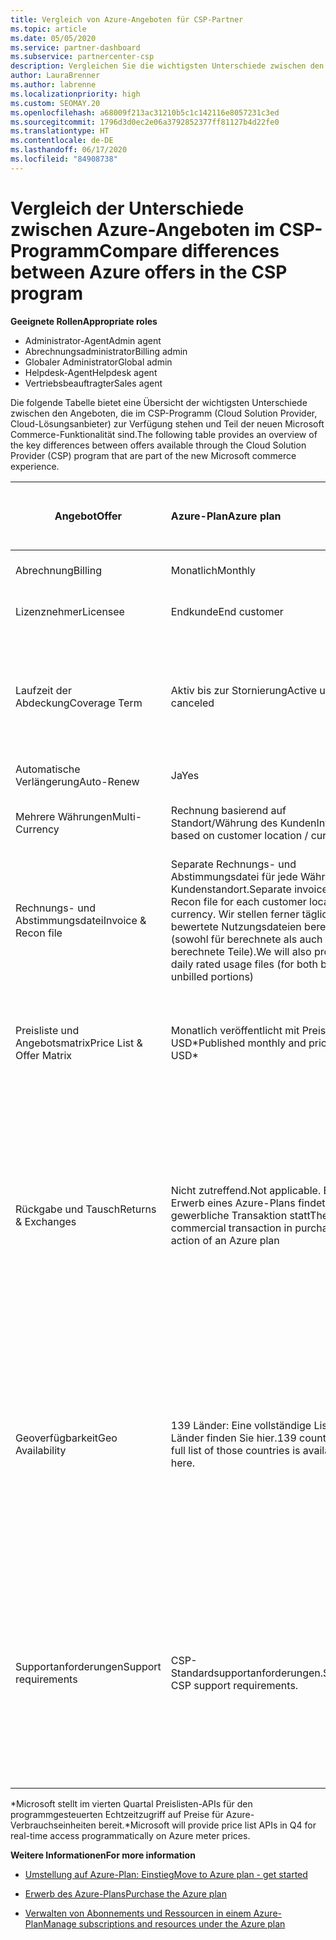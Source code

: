 ```yaml
---
title: Vergleich von Azure-Angeboten für CSP-Partner
ms.topic: article
ms.date: 05/05/2020
ms.service: partner-dashboard
ms.subservice: partnercenter-csp
description: Vergleichen Sie die wichtigsten Unterschiede zwischen den Angeboten in der neuen Microsoft Commerce-Funktionalität für Partner im CSP-Programm (Cloud Solution Provider).
author: LauraBrenner
ms.author: labrenne
ms.localizationpriority: high
ms.custom: SEOMAY.20
ms.openlocfilehash: a68009f213ac31210b5c1c142116e8057231c3ed
ms.sourcegitcommit: 1796d3d0ec2e06a3792852377ff81127b4d22fe0
ms.translationtype: HT
ms.contentlocale: de-DE
ms.lasthandoff: 06/17/2020
ms.locfileid: "84908738"
---
```

# <a name="compare-differences-between-azure-offers-in-the-csp-program"></a><span data-ttu-id="a072d-103">Vergleich der Unterschiede zwischen Azure-Angeboten im CSP-Programm</span><span class="sxs-lookup"><span data-stu-id="a072d-103">Compare differences between Azure offers in the CSP program</span></span>

<span data-ttu-id="a072d-104">**Geeignete Rollen**</span><span class="sxs-lookup"><span data-stu-id="a072d-104">**Appropriate roles**</span></span>

- <span data-ttu-id="a072d-105">Administrator-Agent</span><span class="sxs-lookup"><span data-stu-id="a072d-105">Admin agent</span></span>
- <span data-ttu-id="a072d-106">Abrechnungsadministrator</span><span class="sxs-lookup"><span data-stu-id="a072d-106">Billing admin</span></span>
- <span data-ttu-id="a072d-107">Globaler Administrator</span><span class="sxs-lookup"><span data-stu-id="a072d-107">Global admin</span></span>
- <span data-ttu-id="a072d-108">Helpdesk-Agent</span><span class="sxs-lookup"><span data-stu-id="a072d-108">Helpdesk agent</span></span>
- <span data-ttu-id="a072d-109">Vertriebsbeauftragter</span><span class="sxs-lookup"><span data-stu-id="a072d-109">Sales agent</span></span>

<span data-ttu-id="a072d-110">Die folgende Tabelle bietet eine Übersicht der wichtigsten Unterschiede zwischen den Angeboten, die im CSP-Programm (Cloud Solution Provider, Cloud-Lösungsanbieter) zur Verfügung stehen und Teil der neuen Microsoft Commerce-Funktionalität sind.</span><span class="sxs-lookup"><span data-stu-id="a072d-110">The following table provides an overview of the key differences between offers available through the Cloud Solution Provider (CSP)  program that are part of the new Microsoft commerce experience.</span></span>


|<span data-ttu-id="a072d-111">**Angebot**</span><span class="sxs-lookup"><span data-stu-id="a072d-111">**Offer**</span></span>| <span data-ttu-id="a072d-112">**Azure-Plan**</span><span class="sxs-lookup"><span data-stu-id="a072d-112">**Azure plan**</span></span>|<span data-ttu-id="a072d-113">**Marketplace-Angebote von Drittanbietern**</span><span class="sxs-lookup"><span data-stu-id="a072d-113">**Third-party marketplace offers**</span></span>|<span data-ttu-id="a072d-114">**Azure-Reservierungen**</span><span class="sxs-lookup"><span data-stu-id="a072d-114">**Azure Reservations**</span></span>|<span data-ttu-id="a072d-115">**Über CSP verkaufte Serverabonnements**</span><span class="sxs-lookup"><span data-stu-id="a072d-115">**Server Subscriptions sold through CSP**</span></span>|<span data-ttu-id="a072d-116">**Arbeitsplatzbasierte Angebote**</span><span class="sxs-lookup"><span data-stu-id="a072d-116">**Seat-based offers**</span></span>|
|-------------------|:------|:-----|:---------|:--------------|:---------|
|<span data-ttu-id="a072d-117">Abrechnung</span><span class="sxs-lookup"><span data-stu-id="a072d-117">Billing</span></span>|<span data-ttu-id="a072d-118">Monatlich</span><span class="sxs-lookup"><span data-stu-id="a072d-118">Monthly</span></span>|<span data-ttu-id="a072d-119">Variabel (abhängig vom Angebot)</span><span class="sxs-lookup"><span data-stu-id="a072d-119">Variable (offer dependent)</span></span>|<span data-ttu-id="a072d-120">Endkunde</span><span class="sxs-lookup"><span data-stu-id="a072d-120">End customer</span></span>|<span data-ttu-id="a072d-121">Vorab für die gesamte Laufzeit oder eine Laufzeit von 3 Jahren</span><span class="sxs-lookup"><span data-stu-id="a072d-121">Up front for the full term or 3-year term</span></span>|<span data-ttu-id="a072d-122">Monatlich oder jährlich</span><span class="sxs-lookup"><span data-stu-id="a072d-122">Monthly or Annual</span></span>|
|<span data-ttu-id="a072d-123">Lizenznehmer</span><span class="sxs-lookup"><span data-stu-id="a072d-123">Licensee</span></span>|<span data-ttu-id="a072d-124">Endkunde</span><span class="sxs-lookup"><span data-stu-id="a072d-124">End customer</span></span>|<span data-ttu-id="a072d-125">Variabel (abhängig vom Angebot)</span><span class="sxs-lookup"><span data-stu-id="a072d-125">Variable (offer dependent)</span></span>|<span data-ttu-id="a072d-126">Endkunde</span><span class="sxs-lookup"><span data-stu-id="a072d-126">End customer</span></span>| <span data-ttu-id="a072d-127">Endkunde</span><span class="sxs-lookup"><span data-stu-id="a072d-127">End customer</span></span>|   <span data-ttu-id="a072d-128">Endkunde</span><span class="sxs-lookup"><span data-stu-id="a072d-128">End customer</span></span>|
|<span data-ttu-id="a072d-129">Laufzeit der Abdeckung</span><span class="sxs-lookup"><span data-stu-id="a072d-129">Coverage Term</span></span>|<span data-ttu-id="a072d-130">Aktiv bis zur Stornierung</span><span class="sxs-lookup"><span data-stu-id="a072d-130">Active until canceled</span></span>|<span data-ttu-id="a072d-131">Variabel (abhängig vom Angebot)</span><span class="sxs-lookup"><span data-stu-id="a072d-131">Variable (offer dependent)</span></span>|<span data-ttu-id="a072d-132">Siehe Angebotsbeschreibung</span><span class="sxs-lookup"><span data-stu-id="a072d-132">See offer description</span></span>|<span data-ttu-id="a072d-133">Alle Azure-Reservierungen verfügen über einen eigenen eindeutigen Abdeckungszeitraum.</span><span class="sxs-lookup"><span data-stu-id="a072d-133">All Azure Reservations have their own unique coverage period.</span></span> <span data-ttu-id="a072d-134">Alle Azure-Abonnements verfügen über einen eigenen eindeutigen Abdeckungszeitraum.</span><span class="sxs-lookup"><span data-stu-id="a072d-134">All Server Subscriptions will have their own unique coverage period.</span></span>|   <span data-ttu-id="a072d-135">Zusätzliche arbeitsplatzbasierte Lizenzen klinken sich in den bestehenden Abdeckungszeitraum ein.</span><span class="sxs-lookup"><span data-stu-id="a072d-135">Additional seat-based licenses will snap into the existing coverage period</span></span>|
|<span data-ttu-id="a072d-136">Automatische Verlängerung</span><span class="sxs-lookup"><span data-stu-id="a072d-136">Auto-Renew</span></span>|<span data-ttu-id="a072d-137">Ja</span><span class="sxs-lookup"><span data-stu-id="a072d-137">Yes</span></span>|<span data-ttu-id="a072d-138">Ja</span><span class="sxs-lookup"><span data-stu-id="a072d-138">Yes</span></span>|<span data-ttu-id="a072d-139">Nein</span><span class="sxs-lookup"><span data-stu-id="a072d-139">No</span></span>| <span data-ttu-id="a072d-140">Nein</span><span class="sxs-lookup"><span data-stu-id="a072d-140">No</span></span>|<span data-ttu-id="a072d-141">Ja</span><span class="sxs-lookup"><span data-stu-id="a072d-141">Yes</span></span>|
|<span data-ttu-id="a072d-142">Mehrere Währungen</span><span class="sxs-lookup"><span data-stu-id="a072d-142">Multi-Currency</span></span>|<span data-ttu-id="a072d-143">Rechnung basierend auf Standort/Währung des Kunden</span><span class="sxs-lookup"><span data-stu-id="a072d-143">Invoice based on customer location / currency</span></span>|<span data-ttu-id="a072d-144">Rechnung basierend auf Standort/Währung des Kunden</span><span class="sxs-lookup"><span data-stu-id="a072d-144">Invoice based on customer location / currency</span></span>|<span data-ttu-id="a072d-145">Rechnung basierend auf Standort/Währung des Kunden</span><span class="sxs-lookup"><span data-stu-id="a072d-145">Invoice based on customer location / currency</span></span>|<span data-ttu-id="a072d-146">Rechnung basierend auf Standort/Währung des Kunden</span><span class="sxs-lookup"><span data-stu-id="a072d-146">Invoice based on customer location / currency</span></span>|<span data-ttu-id="a072d-147">Basierend auf der Währung des Partnerstandorts</span><span class="sxs-lookup"><span data-stu-id="a072d-147">Based on Partner location currency</span></span>| 
|<span data-ttu-id="a072d-148">Rechnungs- und Abstimmungsdatei</span><span class="sxs-lookup"><span data-stu-id="a072d-148">Invoice & Recon file</span></span>|<span data-ttu-id="a072d-149">Separate Rechnungs- und Abstimmungsdatei für jede Währung am Kundenstandort.</span><span class="sxs-lookup"><span data-stu-id="a072d-149">Separate invoice and Recon file for each customer location currency.</span></span>  <span data-ttu-id="a072d-150">Wir stellen ferner täglich bewertete Nutzungsdateien bereit (sowohl für berechnete als auch für nicht berechnete Teile).</span><span class="sxs-lookup"><span data-stu-id="a072d-150">We will also provide daily rated usage files (for both bill and unbilled portions)</span></span> |<span data-ttu-id="a072d-151">Separate Rechnungs- und Abstimmungsdatei für jede Währung am Kundenstandort</span><span class="sxs-lookup"><span data-stu-id="a072d-151">Separate invoice and Recon file for each customer location currency</span></span>|<span data-ttu-id="a072d-152">Separate Rechnungs- und Abstimmungsdatei für jede Währung am Kundenstandort</span><span class="sxs-lookup"><span data-stu-id="a072d-152">Separate invoice and Recon file for each customer location currency</span></span>|<span data-ttu-id="a072d-153">Separate Rechnungs- und Abstimmungsdatei für jede Währung am Kundenstandort</span><span class="sxs-lookup"><span data-stu-id="a072d-153">Separate invoice and Recon file for each customer location currency</span></span>|<span data-ttu-id="a072d-154">Alle Bestellungen in einer Rechnungs- und Abstimmungsdatei</span><span class="sxs-lookup"><span data-stu-id="a072d-154">All orders on one invoice and Recon file</span></span>|
|<span data-ttu-id="a072d-155">Preisliste und Angebotsmatrix</span><span class="sxs-lookup"><span data-stu-id="a072d-155">Price List & Offer Matrix</span></span>|<span data-ttu-id="a072d-156">Monatlich veröffentlicht mit Preisen in USD\*</span><span class="sxs-lookup"><span data-stu-id="a072d-156">Published monthly and priced in USD\*</span></span>|<span data-ttu-id="a072d-157">Marketplace-Angebote und -Preise können in Echtzeit in das CSV-Dateiformat exportiert werden.</span><span class="sxs-lookup"><span data-stu-id="a072d-157">Marketplace offers and pricing can be exported real-time to CSV file format beginning.</span></span>|<span data-ttu-id="a072d-158">Separate Einzeldatei mit allen Preisen und Angebotsdetails. Es gibt keine separate Datei mit der Angebotsmatrix.</span><span class="sxs-lookup"><span data-stu-id="a072d-158">Separate, single file with all pricing and offer details included.There is no separate Offer Matrix file</span></span>||<span data-ttu-id="a072d-159">Separate Einzeldatei mit allen Preisen und Angebotsdetails. Es gibt keine separate Angebotsmatrix.</span><span class="sxs-lookup"><span data-stu-id="a072d-159">Separate, single file with all pricing and offer details included.There is no separate Offer Matrix.</span></span>| <span data-ttu-id="a072d-160">fileSeparate, Einzeldatei mit allen Preisen und Angebotsdetails.</span><span class="sxs-lookup"><span data-stu-id="a072d-160">fileSeparate, single file with all pricing and offer details included.</span></span>|<span data-ttu-id="a072d-161">Separate Preisliste und Angebotsmatrix (2 Dateien).</span><span class="sxs-lookup"><span data-stu-id="a072d-161">Separate price list and offer matrix (2 files).</span></span>|
|<span data-ttu-id="a072d-162">Rückgabe und Tausch</span><span class="sxs-lookup"><span data-stu-id="a072d-162">Returns & Exchanges</span></span>|<span data-ttu-id="a072d-163">Nicht zutreffend.</span><span class="sxs-lookup"><span data-stu-id="a072d-163">Not applicable.</span></span> <span data-ttu-id="a072d-164">Beim Erwerb eines Azure-Plans findet keine gewerbliche Transaktion statt</span><span class="sxs-lookup"><span data-stu-id="a072d-164">There is no commercial transaction in purchasing action of an Azure plan</span></span>|<span data-ttu-id="a072d-165">Variiert zwischen lizenzbasierten Angeboten mit einem bis 12 Monaten Laufzeit sowie nutzungsbasierten Angeboten.</span><span class="sxs-lookup"><span data-stu-id="a072d-165">Varies between one-month and 12-month license based offers as well as usage-based offers.</span></span>|<span data-ttu-id="a072d-166">Bei Rückgabe in weniger als 5 Tagen nach dem Bestelldatum wird eine 100 %-Gutschrift ausgestellt.</span><span class="sxs-lookup"><span data-stu-id="a072d-166">Returns less than 5 days after order date will receive a 100% credit.</span></span> <span data-ttu-id="a072d-167">Bei Rückgabe in mehr als 5 Tagen nach dem Bestelldatum wird eine anteilige Gutschrift erstattet, abzüglich einer Gebühr für frühzeitige Stornierung in Höhe von 12 % der anteiligen Gutschrift. Der Betrag ist bei 50.000 USD (oder dem gleichen Betrag in der lokalen Währung) pro Kunde und Jahr gedeckelt</span><span class="sxs-lookup"><span data-stu-id="a072d-167">Returns greater than 5 days after order date will receive a pro-rated credit and a 12% early termination fee of the pro-rated credit; Cap of $50,000 USD (or local currency equivalent) per customer per year</span></span>|<span data-ttu-id="a072d-168">Für Rückgaben in weniger als 60 Tagen ab dem Bestelldatum wird eine Gutschrift von 100 % erstattet. Lizenzschlüssel werden deaktiviert.</span><span class="sxs-lookup"><span data-stu-id="a072d-168">Returns less than 60 days from order date will receive a 100% credit license keys will be deactivated.</span></span> <span data-ttu-id="a072d-169">Partielle Rückgaben werden nicht akzeptiert.</span><span class="sxs-lookup"><span data-stu-id="a072d-169">Partial returns will not be accepted.</span></span>|   <span data-ttu-id="a072d-170">Suspendierungen/Stornierungen nach weniger als 30 Tagen werden mit einem 100 %-Guthaben erstattet. Für Suspendierungen/Stornierungen nach mehr als 30 Tagen wird eine anteilige Gutschrift erstellt.</span><span class="sxs-lookup"><span data-stu-id="a072d-170">Suspensions / cancellations less than 30 days will receive a 100% credit; Suspensions / cancellations greater than 30 days will receive a pro-rated credit.</span></span>|
|<span data-ttu-id="a072d-171">Geoverfügbarkeit</span><span class="sxs-lookup"><span data-stu-id="a072d-171">Geo Availability</span></span>|<span data-ttu-id="a072d-172">139 Länder: Eine vollständige Liste der Länder finden Sie hier.</span><span class="sxs-lookup"><span data-stu-id="a072d-172">139 countries - A full list of those countries is available here.</span></span>|<span data-ttu-id="a072d-173">Die Länderverfügbarkeit für New Commerce-Angebote und die Kundenwährungsmatrix zeigen den Umfang, in dem diese Angebote an einem bestimmten Ort für die Bereitstellung in CSP durch einen Partner verfügbar sind.</span><span class="sxs-lookup"><span data-stu-id="a072d-173">The New Commerce Offers Country Availability and Customer Currency Matrix shows the scope of where these offers are eligible to be made available in CSP by the partner.</span></span>|<span data-ttu-id="a072d-174">Vollständige Details finden Sie in der Länderverfügbarkeit für moderne Angebote und Kundenwährungsmatrix.</span><span class="sxs-lookup"><span data-stu-id="a072d-174">See New Commerce Offers Country Availability and Customer Currency Matrix for full details.</span></span> <span data-ttu-id="a072d-175">Der gleiche Rolloutzeitplan gilt für alle neuen Commerce-Angebote.</span><span class="sxs-lookup"><span data-stu-id="a072d-175">The same rollout schedule applies to all new commerce offers.</span></span>|<span data-ttu-id="a072d-176">Vollständige Details finden Sie in der Länderverfügbarkeit für moderne Angebote und Kundenwährungsmatrix.</span><span class="sxs-lookup"><span data-stu-id="a072d-176">See New Commerce Offers Country Availability and Customer Currency Matrix for full details.</span></span>  <span data-ttu-id="a072d-177">Der gleiche Rolloutzeitplan gilt für alle neuen Commerce-Angebote.</span><span class="sxs-lookup"><span data-stu-id="a072d-177">The same rollout schedule applies to all new commerce offers.</span></span>|<span data-ttu-id="a072d-178">247 Länder</span><span class="sxs-lookup"><span data-stu-id="a072d-178">247 countries</span></span>|
|<span data-ttu-id="a072d-179">Supportanforderungen</span><span class="sxs-lookup"><span data-stu-id="a072d-179">Support requirements</span></span>|<span data-ttu-id="a072d-180">CSP-Standardsupportanforderungen.</span><span class="sxs-lookup"><span data-stu-id="a072d-180">Standard CSP support requirements.</span></span>|<span data-ttu-id="a072d-181">Das Unternehmen, das ein Angebot veröffentlicht, ist für den technischen Support zuständig.</span><span class="sxs-lookup"><span data-stu-id="a072d-181">Offer publishing company is responsible for technical support.</span></span>  <span data-ttu-id="a072d-182">Der CSP-Partner ist für die Presales-Aktivitäten, die Transaktion und die Unterstützung der Abrechnung zuständig.</span><span class="sxs-lookup"><span data-stu-id="a072d-182">CSP Partner is responsible for pre-sales activities, transaction, and billing support.</span></span>|<span data-ttu-id="a072d-183">CSP-Standardsupportanforderungen.</span><span class="sxs-lookup"><span data-stu-id="a072d-183">Standard CSP support requirements.</span></span>|<span data-ttu-id="a072d-184">CSP-Standardsupportanforderungen.</span><span class="sxs-lookup"><span data-stu-id="a072d-184">Standard CSP support requirements.</span></span>|<span data-ttu-id="a072d-185">CSP-Standardsupportanforderungen.</span><span class="sxs-lookup"><span data-stu-id="a072d-185">Standard CSP support requirements.</span></span>|

<span data-ttu-id="a072d-186">\*Microsoft stellt im vierten Quartal Preislisten-APIs für den programmgesteuerten Echtzeitzugriff auf Preise für Azure-Verbrauchseinheiten bereit.</span><span class="sxs-lookup"><span data-stu-id="a072d-186">\*Microsoft will provide price list APIs in Q4 for real-time access programmatically on Azure meter prices.</span></span>

<span data-ttu-id="a072d-187">**Weitere Informationen**</span><span class="sxs-lookup"><span data-stu-id="a072d-187">**For more information**</span></span>

- [<span data-ttu-id="a072d-188">Umstellung auf Azure-Plan: Einstieg</span><span class="sxs-lookup"><span data-stu-id="a072d-188">Move to Azure plan - get started</span></span>](azure-plan-get-started.md)

- [<span data-ttu-id="a072d-189">Erwerb des Azure-Plans</span><span class="sxs-lookup"><span data-stu-id="a072d-189">Purchase the Azure plan</span></span>](purchase-azure-plan.md)

- [<span data-ttu-id="a072d-190">Verwalten von Abonnements und Ressourcen in einem Azure-Plan</span><span class="sxs-lookup"><span data-stu-id="a072d-190">Manage subscriptions and resources under the Azure plan</span></span>](azure-plan-manage.md)


